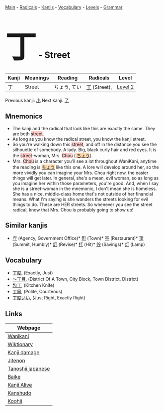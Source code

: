 <style> bigfont {font-size: 100px}</style>
[Main](../README.md) -
[Radicals](../radicals.md) -
[Kanjis](../kanjis.md) -
[Vocabulary](../vocabulary.md) -
[Levels](../levels.md) -
[Grammar](../grammar.md)
# <bigfont> 丁</bigfont> - Street 

| Kanji | Meanings | Reading | Radicals | Level |
| --- | --- | --- | --- | --- |
| 丁 | Street | ちょう, てい | [丁](../radicals/丁.md) (Street),  | [Level 2](../levels/wk_level2.md) |

Previous kanji: [小](小.md) Next kanji: [了](了.md) 

## Mnemonics
 * The kanji and the radical that look like this are exactly the same. They are both <span style="background-color:#ffcccb"> street</span>.
* As long as you know the radical street, you know the kanji street.
* So you're walking down this <span style="background-color:#ffcccb"> street</span>, and off in the distance you see the silhouette of somebody. A lady. Big, black curly hair and red eyes. It is the <span style="background-color:#ffcccb"> street</span>-woman, Mrs. <span style="background-color:#ffcccb"> Chou</span> (<span style="background-color:#fed8b1"> [ちょう](https://jisho.org/search/ちょう)</span>).
* Mrs. <span style="background-color:#ffcccb"> Chou</span> is a character you'll see a lot throughout WaniKani, anytime the reading is <span style="background-color:#fed8b1"> [ちょう](https://jisho.org/search/ちょう)</span> like this one. A lore will develop around her, so the more vividly you can imagine your Mrs. Chou right now, the easier things will get later. In general, she's a mean, evil woman, so as long as you imagine her within those parameters, you're good. And, when I say she is a street-woman in the mnemonic, I don't mean she is homeless. She has a nice, middle-class home that's not outside of her financial means. What I'm saying is she wanders the streets looking for evil things to do. These are HER streets. So whenever you see the street radical, know that Mrs. Chou is probably going to show up!


## Similar kanjis
 * [庁](庁.md) (Agency, Government Office)* [町](町.md) (Town)* [亭](亭.md) (Restaurant)* [頂](頂.md) (Summit, Humbly)* [訂](訂.md) (Revise)* [打](打.md) (Hit)* [貯](貯.md) (Savings)* [灯](灯.md) (Lamp)


## Vocabulary
 * [丁度](../vocabulary/丁.md), (Exactly, Just)
* [〜丁目](../vocabulary/丁.md), (District Of A Town, City Block, Town District, District)
* [包丁](../vocabulary/丁.md), (Kitchen Knife)
* [丁寧](../vocabulary/丁.md), (Polite, Courteous)
* [丁度いい](../vocabulary/丁.md), (Just Right, Exactly Right)



## Links 

| Webpage |
| --- |
| [Wanikani          ](https://www.wanikani.com/kanji/丁) |
| [Wiktionary        ](https://en.wiktionary.org/wiki/丁) |
| [Kanji damage      ](http://www.kanjidamage.com/kanji/search?utf8=✓&q=丁) |
| [Jitenon           ](https://jitenon.com/kanji/丁) |
| [Tanoshii japanese ](https://www.tanoshiijapanese.com/dictionary/kanji.cfm?k=丁) |
| [Baike             ](https://baike.baidu.com/item/丁) |
| [Kanji Alive       ](https://app.kanjialive.com/丁) |
| [Kanshudo          ](https://www.kanshudo.com/searchmn?q=丁) |
| [Koohii            ](https://kanji.koohii.com/study/kanji/丁) |
